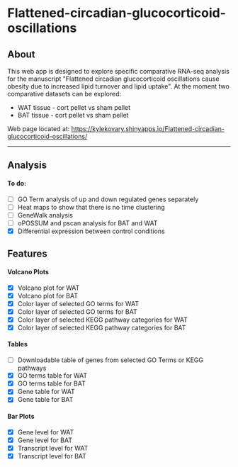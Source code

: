 # Flattened-circadian-glucocorticoid-oscillations

## About
This web app is designed to explore specific comparative RNA-seq analysis for the manuscript "Flattened circadian glucocorticoid oscillations cause obesity due to increased lipid turnover and lipid uptake". At the moment two comparative datasets can be explored:
* WAT tissue - cort pellet vs sham pellet
* BAT tissue - cort pellet vs sham pellet

Web page located at: https://kylekovary.shinyapps.io/Flattened-circadian-glucocorticoid-oscillations/

---

## Analysis

#### To do:
- [ ] GO Term analysis of up and down regulated genes separately 
- [ ] Heat maps to show that there is no time clustering
- [ ] GeneWalk analysis
- [ ] oPOSSUM and pscan analysis for BAT and WAT
- [x] Differential expression between control conditions

## Features

#### Volcano Plots
- [x] Volcano plot for WAT
- [x] Volcano plot for BAT
- [x] Color layer of selected GO terms for WAT
- [x] Color layer of selected GO terms for BAT
- [x] Color layer of selected KEGG pathway categories for WAT
- [x] Color layer of selected KEGG pathway categories for BAT

#### Tables
- [ ] Downloadable table of genes from selected GO Terms or KEGG pathways
- [x] GO terms table for WAT
- [x] GO terms table for BAT
- [x] Gene table for WAT
- [x] Gene table for BAT

#### Bar Plots
- [x] Gene level for WAT
- [x] Gene level for BAT
- [x] Transcript level for WAT
- [x] Transcript level for BAT
